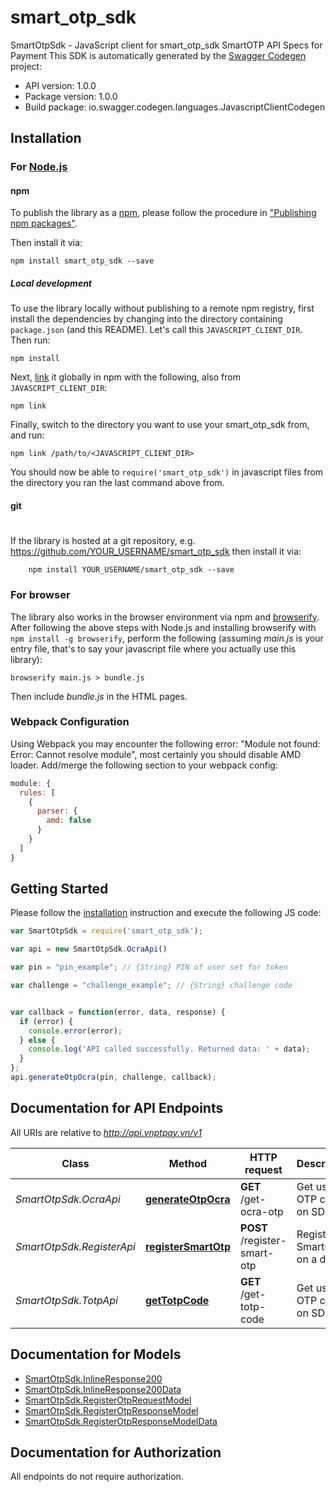 # smart_otp_sdk

SmartOtpSdk - JavaScript client for smart_otp_sdk
SmartOTP API Specs for Payment
This SDK is automatically generated by the [Swagger Codegen](https://github.com/swagger-api/swagger-codegen) project:

- API version: 1.0.0
- Package version: 1.0.0
- Build package: io.swagger.codegen.languages.JavascriptClientCodegen

## Installation

### For [Node.js](https://nodejs.org/)

#### npm

To publish the library as a [npm](https://www.npmjs.com/),
please follow the procedure in ["Publishing npm packages"](https://docs.npmjs.com/getting-started/publishing-npm-packages).

Then install it via:

```shell
npm install smart_otp_sdk --save
```

##### Local development

To use the library locally without publishing to a remote npm registry, first install the dependencies by changing 
into the directory containing `package.json` (and this README). Let's call this `JAVASCRIPT_CLIENT_DIR`. Then run:

```shell
npm install
```

Next, [link](https://docs.npmjs.com/cli/link) it globally in npm with the following, also from `JAVASCRIPT_CLIENT_DIR`:

```shell
npm link
```

Finally, switch to the directory you want to use your smart_otp_sdk from, and run:

```shell
npm link /path/to/<JAVASCRIPT_CLIENT_DIR>
```

You should now be able to `require('smart_otp_sdk')` in javascript files from the directory you ran the last 
command above from.

#### git
#
If the library is hosted at a git repository, e.g.
https://github.com/YOUR_USERNAME/smart_otp_sdk
then install it via:

```shell
    npm install YOUR_USERNAME/smart_otp_sdk --save
```

### For browser

The library also works in the browser environment via npm and [browserify](http://browserify.org/). After following
the above steps with Node.js and installing browserify with `npm install -g browserify`,
perform the following (assuming *main.js* is your entry file, that's to say your javascript file where you actually 
use this library):

```shell
browserify main.js > bundle.js
```

Then include *bundle.js* in the HTML pages.

### Webpack Configuration

Using Webpack you may encounter the following error: "Module not found: Error:
Cannot resolve module", most certainly you should disable AMD loader. Add/merge
the following section to your webpack config:

```javascript
module: {
  rules: [
    {
      parser: {
        amd: false
      }
    }
  ]
}
```

## Getting Started

Please follow the [installation](#installation) instruction and execute the following JS code:

```javascript
var SmartOtpSdk = require('smart_otp_sdk');

var api = new SmartOtpSdk.OcraApi()

var pin = "pin_example"; // {String} PIN of user set for token

var challenge = "challenge_example"; // {String} challenge code


var callback = function(error, data, response) {
  if (error) {
    console.error(error);
  } else {
    console.log('API called successfully. Returned data: ' + data);
  }
};
api.generateOtpOcra(pin, challenge, callback);

```

## Documentation for API Endpoints

All URIs are relative to *http://api.vnptpay.vn/v1*

Class | Method | HTTP request | Description
------------ | ------------- | ------------- | -------------
*SmartOtpSdk.OcraApi* | [**generateOtpOcra**](docs/OcraApi.md#generateOtpOcra) | **GET** /get-ocra-otp | Get user OTP code on SDK
*SmartOtpSdk.RegisterApi* | [**registerSmartOtp**](docs/RegisterApi.md#registerSmartOtp) | **POST** /register-smart-otp | Register SmartOTP on a device
*SmartOtpSdk.TotpApi* | [**getTotpCode**](docs/TotpApi.md#getTotpCode) | **GET** /get-totp-code | Get user OTP code on SDK


## Documentation for Models

 - [SmartOtpSdk.InlineResponse200](docs/InlineResponse200.md)
 - [SmartOtpSdk.InlineResponse200Data](docs/InlineResponse200Data.md)
 - [SmartOtpSdk.RegisterOtpRequestModel](docs/RegisterOtpRequestModel.md)
 - [SmartOtpSdk.RegisterOtpResponseModel](docs/RegisterOtpResponseModel.md)
 - [SmartOtpSdk.RegisterOtpResponseModelData](docs/RegisterOtpResponseModelData.md)


## Documentation for Authorization

 All endpoints do not require authorization.

